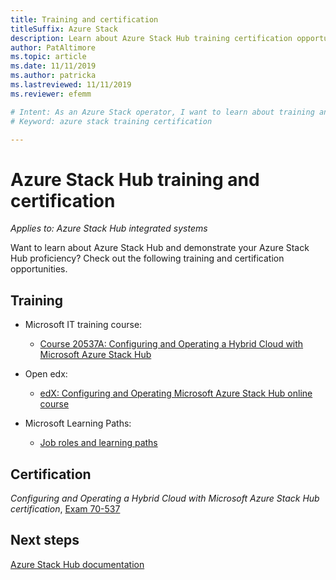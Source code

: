 ```yaml
---
title: Training and certification
titleSuffix: Azure Stack
description: Learn about Azure Stack Hub training certification opportunities.
author: PatAltimore
ms.topic: article
ms.date: 11/11/2019
ms.author: patricka
ms.lastreviewed: 11/11/2019
ms.reviewer: efemm

# Intent: As an Azure Stack operator, I want to learn about training and certificiation opportunities.
# Keyword: azure stack training certification

---
```



# Azure Stack Hub training and certification

*Applies to: Azure Stack Hub integrated systems*

Want to learn about Azure Stack Hub and demonstrate your Azure Stack Hub proficiency? Check out the following training and certification opportunities.

## Training

- Microsoft IT training course:
   - [Course 20537A: Configuring and Operating a Hybrid Cloud with Microsoft Azure Stack Hub](https://aka.ms/azsmoc)

- Open edx:
   - [edX: Configuring and Operating Microsoft Azure Stack Hub online course]()
   
- Microsoft Learning Paths:
   - [Job roles and learning paths](https://azure.microsoft.com/training/learning-paths/)

## Certification

*Configuring and Operating a Hybrid Cloud with Microsoft Azure Stack Hub certification*, [Exam 70-537](https://www.microsoft.com/learning/exam-70-537.aspx)

## Next steps

[Azure Stack Hub documentation](./index.yml)